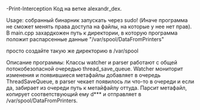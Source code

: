 -Print-Interception
Код на ветке alexandr_dex.

Usage: собранный бинарник запускать через sudo! (Иначе программа не сможет менять права доступа на файлы, на 
которые у нее нет прав). 
В main.cpp захардкожен путь к директории, в которую программа положит распарсенные данные "/var/spool/DataFromPrinters"

просто создайте такую же директорию в /var/spool

Описание программы:
Классы watcher и parser работают с общей потокобезопасной очередью thread_save_queue.
Watcher мониторит изменения и появившиеся метафайлы добавляет в очередь ThreadSaveQueue,
в parser чекает появилось ли что-то в очереди и если да, забирает из очереди путь к метайфайлу оттуда. 
Парсит метафайл, копирует соответствующий ему d*** и отправляет в /var/spool/DataFromPrinters.

